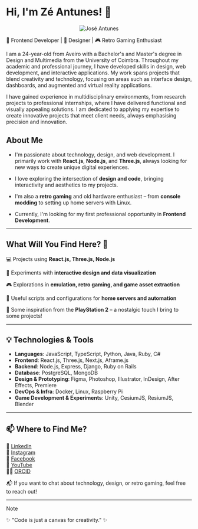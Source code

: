 # Hi, I'm Zé Antunes! 👋

<p align="center">
  <img src="https://i.imgur.com/QucMCP4.png" alt="José Antunes"/>
</p>

🚀 Frontend Developer | 🎨 Designer | 🎮 Retro Gaming Enthusiast

I am a 24-year-old from Aveiro with a Bachelor's and Master's degree in Design and Multimedia from the University of Coimbra. Throughout my academic and professional journey, I have developed skills in design, web development, and interactive applications. My work spans projects that blend creativity and technology, focusing on areas such as interface design, dashboards, and augmented and virtual reality applications.

I have gained experience in multidisciplinary environments, from research projects to professional internships, where I have delivered functional and visually appealing solutions. I am dedicated to applying my expertise to create innovative projects that meet client needs, always emphasising precision and innovation.

## About Me

- I'm passionate about technology, design, and web development. I primarily work with **React.js**, **Node.js**, and **Three.js**, always looking for new ways to create unique digital experiences.

- I love exploring the intersection of **design and code**, bringing interactivity and aesthetics to my projects.

- I'm also a **retro gaming** and old hardware enthusiast – from **console modding** to setting up home servers with Linux.

- Currently, I'm looking for my first professional opportunity in **Frontend Development**.

---

## What Will You Find Here? 🤔

💻 Projects using **React.js, Three.js, Node.js**

🎨 Experiments with **interactive design and data visualization**

🎮 Explorations in **emulation, retro gaming, and game asset extraction**

📂 Useful scripts and configurations for **home servers and automation**

📌 Some inspiration from the **PlayStation 2** – a nostalgic touch I bring to some projects!

---

## 💡 Technologies & Tools

- **Languages**: JavaScript, TypeScript, Python, Java, Ruby, C#
- **Frontend**: React.js, Three.js, Next.js, Aframe.js
- **Backend**: Node.js, Express, Django, Ruby on Rails
- **Database**: PostgreSQL, MongoDB
- **Design & Prototyping**: Figma, Photoshop, Illustrator, InDesign, After Effects, Premiere
- **DevOps & Infra**: Docker, Linux, Raspberry Pi
- **Game Development & Experiments**: Unity, CesiumJS, ResiumJS, Blender

---

## 📫 Where to Find Me?

🔗 [LinkedIn](https://www.linkedin.com/in/ze-antunes/)  
📸 [Instagram](https://www.instagram.com/ze_antunes26/)  
📘 [Facebook](https://www.facebook.com/josepedro.rochaantunes)  
🎥 [YouTube](https://www.youtube.com/@josepedroantunes889)  
🧑‍🔬 [ORCID](https://orcid.org/0009-0000-0768-7229)  

📬 If you want to chat about technology, design, or retro gaming, feel free to reach out!

---

> [!note]
> ✨ "Code is just a canvas for creativity." ✨

